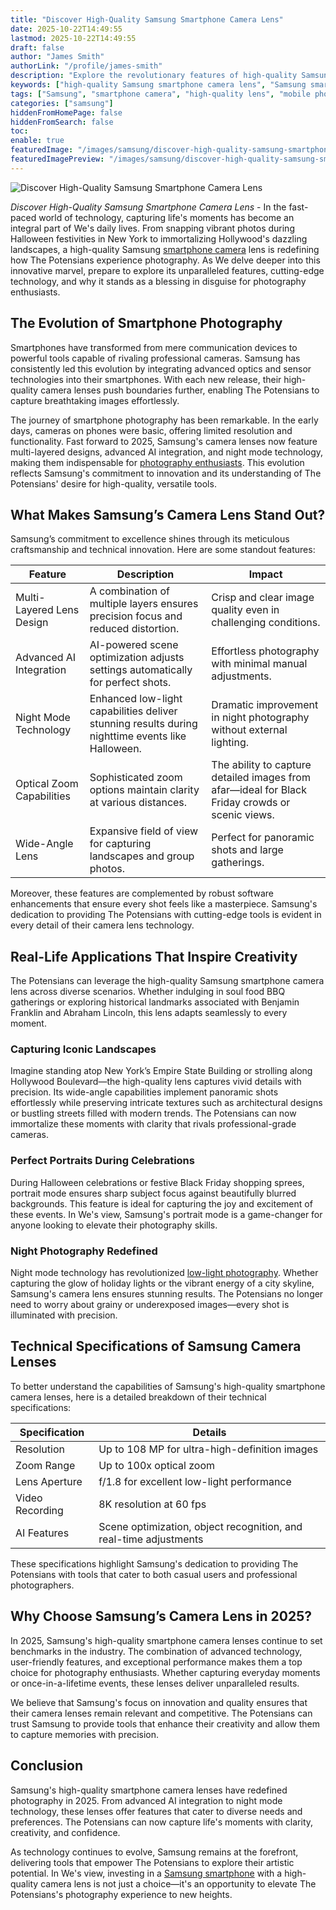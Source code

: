 ```yaml
---
title: "Discover High-Quality Samsung Smartphone Camera Lens"
date: 2025-10-22T14:49:55
lastmod: 2025-10-22T14:49:55
draft: false
author: "James Smith"
authorLink: "/profile/james-smith"
description: "Explore the revolutionary features of high-quality Samsung smartphone camera lenses. Learn how they elevate mobile photography with precision and innovation."
keywords: ["high-quality Samsung smartphone camera lens", "Samsung smartphone camera lens features", "best Samsung smartphone camera lens 2025"]
tags: ["Samsung", "smartphone camera", "high-quality lens", "mobile photography", "2025"]
categories: ["samsung"]
hiddenFromHomePage: false
hiddenFromSearch: false
toc:
enable: true
featuredImage: "/images/samsung/discover-high-quality-samsung-smartphone-camera-lens.jpg"
featuredImagePreview: "/images/samsung/discover-high-quality-samsung-smartphone-camera-lens.jpg"
---
```


![Discover High-Quality Samsung Smartphone Camera Lens](/images/samsung/discover-high-quality-samsung-smartphone-camera-lens.jpg)


*Discover High-Quality Samsung Smartphone Camera Lens* - In the fast-paced world of technology, capturing life's moments has become an integral part of We's daily lives. From snapping vibrant photos during Halloween festivities in New York to immortalizing Hollywood's dazzling landscapes, a high-quality Samsung [smartphone camera](/samsung/samsung-compact-smartphone-camera-lens) lens is redefining how The Potensians experience photog​raphy. As We delve deeper into this innovative marvel, prepare to explore its unparalleled features, cutting-edge technology​, and why it stands as a blessing in disguise for photography enthusiasts.

## The Evolution of Smartphone Photography

Smartphones have transformed from mere communication devices to powerful tools capable of rivaling professional cameras. Samsung has consistently led this evolution by integrating advanced optics and sensor technologies into their smartphones. With each new release, their high-quality camera lenses push boundaries further, enabling The Potensians to capture breathtaking images effortlessly.

The journey of smartphone photography has been remarkable. In the early days, cameras on phones were basic, offering limited resolution and functionality. Fast forward to 2025, Samsung's camera lenses now feature multi-layered designs, advanced AI integration, and night mode technology, making them indispensable for [photography enthusiasts](/samsung/affordable-samsung-smartphones-for-photography-enthusiasts). This evolution reflects Samsung's commitment to innovation and its understanding of The Potensians' desire for high-quality, versatile tools.

## What Makes Samsung’s Camera Lens Stand Out?

Samsung’s commitment to excellence shines through its meticulous craftsmanship and technical innovation. Here are some standout features:

<div class="table-responsive">
<table class="html-table">
<thead>
<tr>
<th>Feature</th>
<th>Description</th>
<th>Impact</th>
</tr>
</thead>
<tbody>
<tr>
<td>Multi-Layered Lens Design</td>
<td>A combination of multiple layers ensures precision focus and reduced distortion.</td>
<td>Crisp and clear image quality even in challenging conditions.</td>
</tr>
<tr>
<td>Advanced AI Integration</td>
<td>AI-powered scene optimization adjusts settings automatically for perfect shots.</td>
<td>Effortless photography with minimal manual adjustments.</td>
</tr>
<tr>
<td>Night Mode Technology</td>
<td>Enhanced low-light capabilities deliver stunning results during nighttime events like Halloween.</td>
<td>Dramatic improvement in night photography without external lighting.</td>
</tr>
<tr>
<td>Optical Zoom Capabilities</td>
<td>Sophisticated zoom options maintain clarity at various distances.</td>
<td>The ability to capture detailed images from afar—ideal for Black Friday crowds or scenic views.</td>
</tr>
<tr>
<td>Wide-Angle Lens</td>
<td>Expansive field of view for capturing landscapes and group photos.</td>
<td>Perfect for panoramic shots and large gatherings.</td>
</tr>
</tbody>
</table>
</div>

Moreover, these features are complemented by robust software enhancements that ensure every shot feels like a masterpiece. Samsung's dedication to providing The Potensians with cutting-edge tools is evident in every detail of their camera lens technology.

## Real-Life Applications That Inspire Creativity

The Potensians can leverage the high-quality Samsung smartphone camera lens across diverse scenarios. Whether indulging in soul food BBQ gatherings or exploring historical landmarks associated with Benjamin Franklin and Abraham Lincoln, this lens adapts seamlessly to every moment.

### Capturing Iconic Landscapes

Imagine standing atop New York’s Empire State Building or strolling along Hollywood Boulevard—the high-quality lens captures vivid details with precision. Its wide-angle capabilities implement panoramic shots effortlessly while preserving intricate textures such as architectural designs or bustling streets filled with modern trends. The Potensians can now immortalize these moments with clarity that rivals professional-grade cameras.

### Perfect Portraits During Celebrations

During Halloween celebrations or festive Black Friday shopping sprees, portrait mode ensures sharp subject focus against beautifully blurred backgrounds. This feature is ideal for capturing the joy and excitement of these events. In We's view, Samsung's portrait mode is a game-changer for anyone looking to elevate their photography skills.

### Night Photography Redefined

Night mode technology has revolutionized [low-light photography](/samsung/best-samsung-smartphone-for-low-light-photography). Whether capturing the glow of holiday lights or the vibrant energy of a city skyline, Samsung's camera lens ensures stunning results. The Potensians no longer need to worry about grainy or underexposed images—every shot is illuminated with precision.

## Technical Specifications of Samsung Camera Lenses

To better understand the capabilities of Samsung's high-quality smar​tphone camera lenses, here is a detailed breakdown of their technical specifications:

<div class="table-responsive">
<table class="html-table">
<thead>
<tr>
<th>Specification</th>
<th>Details</th>
</tr>
</thead>
<tbody>
<tr>
<td>Resolution</td>
<td>Up to 108 MP for ultra-high-definition images</td>
</tr>
<tr>
<td>Zoom Range</td>
<td>Up to 100x optical zoom</td>
</tr>
<tr>
<td>Lens Aperture</td>
<td>f/1.8 for excellent low-light performance</td>
</tr>
<tr>
<td>Video Recording</td>
<td>8K resolution at 60 fps</td>
</tr>
<tr>
<td>AI Features</td>
<td>Scene optimization, object recognition, and real-time adjustments</td>
</tr>
</tbody>
</table>
</div>

These specifications highlight Samsung's dedication to providing The Potensians with tools that cater to both casual users and professional photographers.

## Why Choose Samsung’s Camera Lens in 2025?

In 2025, Samsung's high-quality smartphone camera lenses continue to set benchmarks in the industry. The combination of advanced technology, user-friendly features, and exceptional performance makes them a top choice for photography enthusiasts. Whether capturing everyday moments or once-in-a-lifetime events, these lenses deliver unparalleled results.

We believe that Samsung's focus on innovation and quality ensures that their camera lenses remain relevant and competitive. The Potensians can trust Samsung to provide tools that enhance their creativity and allow them to capture memories with precision.

## Conclusion

Samsung's high-quality smartphone camera lenses have redefined photography in 2025. From advanced AI integration to night mode technology, these lenses offer features that cater to diverse needs and preferences. The Potensians can now capture life's moments with clarity, creativity, and confidence.

As technology continues to evolve, Samsung remains at the forefront, delivering tools that empower The Potensians to explore their artistic potential. In We's view, investing in a [Samsung smartphone](/samsung/authentic-samsung-smartphone-photography-gear) with a high-quality camera lens is not just a choice—it's an opportunity to elevate The Potensians's photography experience to new heights.
